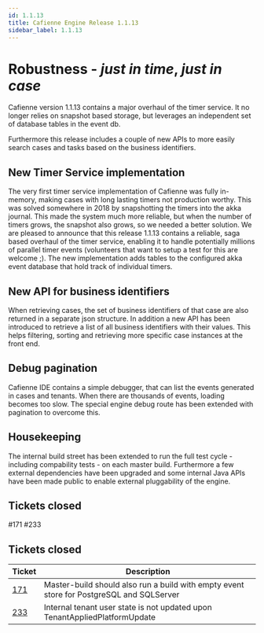 ```yaml
---
id: 1.1.13
title: Cafienne Engine Release 1.1.13
sidebar_label: 1.1.13
---
```

# Robustness - _just in time_, _just in case_

Cafienne version 1.1.13 contains a major overhaul of the timer service. It no longer relies on snapshot based storage, but leverages an independent set of database tables in the event db.

Furthermore this release includes a couple of new APIs to more easily search cases and tasks based on the business identifiers.

## New Timer Service implementation
The very first timer service implementation of Cafienne was fully in-memory, making cases with long lasting timers not production worthy. This was solved somewhere in 2018 by snapshotting the timers into the akka journal. This made the system much more reliable, but when the number of timers grows, the snapshot also grows, so we needed a better solution.
We are pleased to announce that this release 1.1.13 contains a reliable, saga based overhaul of the timer service, enabling it to handle potentially millions of parallel timer events (volunteers that want to setup a test for this are welcome ;).
The new implementation adds tables to the configured akka event database that hold track of individual timers.

## New API for business identifiers
When retrieving cases, the set of business identifiers of that case are also returned in a separate json structure.
In addition a new API has been introduced to retrieve a list of all business identifiers with their values.
This helps filtering, sorting and retrieving more specific case instances at the front end.

## Debug pagination
Cafienne IDE contains a simple debugger, that can list the events generated in cases and tenants. When there are thousands of events, loading becomes too slow. The special engine debug route has been extended with pagination to overcome this.

## Housekeeping
The internal build street has been extended to run the full test cycle - including compability tests - on each master build.
Furthermore a few external dependencies have been upgraded and some internal Java APIs have been made public to enable external pluggability of the engine.

## Tickets closed

#171 
#233 

## Tickets closed

| Ticket   | Description |
|----------|-------------|
| [171](https://github.com/cafienne/cafienne-engine/issues/171) | Master-build should also run a build with empty event store for PostgreSQL and SQLServer
| [233](https://github.com/cafienne/cafienne-engine/issues/233) | Internal tenant user state is not updated upon TenantAppliedPlatformUpdate

